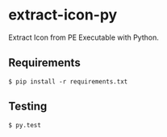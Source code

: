 extract-icon-py
===============

Extract Icon from PE Executable with Python.

Requirements
------------

```
$ pip install -r requirements.txt
```

Testing
-------

```
$ py.test
```